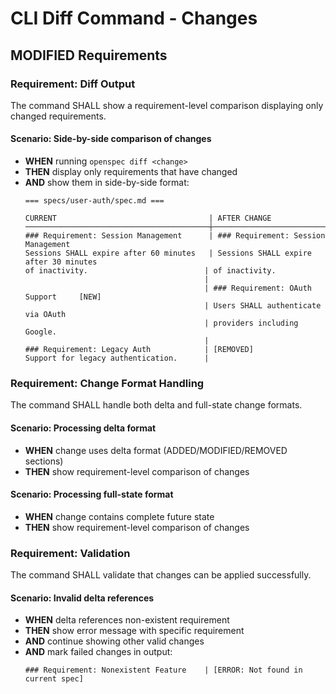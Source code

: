 # CLI Diff Command - Changes

## MODIFIED Requirements

### Requirement: Diff Output

The command SHALL show a requirement-level comparison displaying only changed requirements.

#### Scenario: Side-by-side comparison of changes

- **WHEN** running `openspec diff <change>`
- **THEN** display only requirements that have changed
- **AND** show them in side-by-side format:
  ```
  === specs/user-auth/spec.md ===
  
  CURRENT                                  | AFTER CHANGE
  ─────────────────────────────────────────┼─────────────────────────────────────────
  ### Requirement: Session Management      | ### Requirement: Session Management
  Sessions SHALL expire after 60 minutes   | Sessions SHALL expire after 30 minutes
  of inactivity.                          | of inactivity.
                                          |
                                          | ### Requirement: OAuth Support     [NEW]
                                          | Users SHALL authenticate via OAuth
                                          | providers including Google.
                                          |
  ### Requirement: Legacy Auth            | [REMOVED]
  Support for legacy authentication.      |
  ```

### Requirement: Change Format Handling

The command SHALL handle both delta and full-state change formats.

#### Scenario: Processing delta format

- **WHEN** change uses delta format (ADDED/MODIFIED/REMOVED sections)
- **THEN** show requirement-level comparison of changes

#### Scenario: Processing full-state format

- **WHEN** change contains complete future state
- **THEN** show requirement-level comparison of changes

### Requirement: Validation

The command SHALL validate that changes can be applied successfully.

#### Scenario: Invalid delta references

- **WHEN** delta references non-existent requirement
- **THEN** show error message with specific requirement
- **AND** continue showing other valid changes
- **AND** mark failed changes in output:
  ```
  ### Requirement: Nonexistent Feature    | [ERROR: Not found in current spec]
  ```